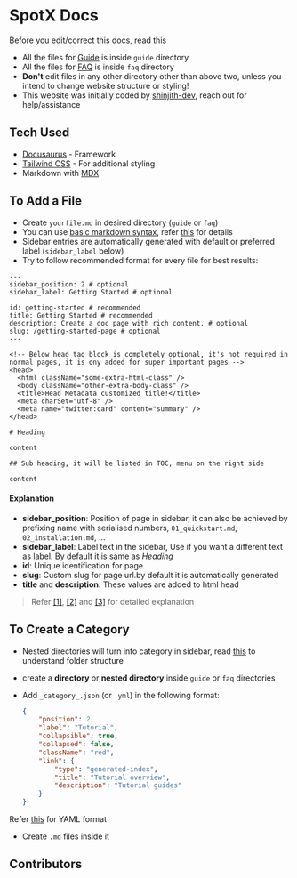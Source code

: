 
# SpotX Docs

Before you edit/correct this docs, read this


- All the files for [Guide](https://spotx-official.github.io/spotx-docs/guide/quickstart) is inside `guide` directory
- All the files for [FAQ](https://spotx-official.github.io/spotx-docs/faq/introduction) is inside `faq` directory
- **Don't** edit files in any other directory other than above two, unless you intend to change website structure or styling!
- This website was initially coded by [shinjith-dev](https://github.com/shinjith-dev), reach out for help/assistance

## Tech Used

- [Docusaurus](https://docusaurus.io/) - Framework
- [Tailwind CSS](https://tailwindcss.com/) - For additional styling
- Markdown with [MDX](https://mdxjs.com/)

## To Add a File

- Create `yourfile.md` in desired directory (`guide` or `faq`)
- You can use [basic markdown syntax](https://www.markdownguide.org/basic-syntax/), refer [this](https://docusaurus.io/docs/markdown-features) for details
- Sidebar entries are automatically generated with default or preferred label (`sidebar_label` below)
- Try to follow recommended format for every file for best results:

```mdx
---
sidebar_position: 2 # optional
sidebar_label: Getting Started # optional

id: getting-started # recommended 
title: Getting Started # recommended
description: Create a doc page with rich content. # optional
slug: /getting-started-page # optional
---

<!-- Below head tag block is completely optional, it's not required in normal pages, it is ony added for super important pages -->
<head>
  <html className="some-extra-html-class" />
  <body className="other-extra-body-class" />
  <title>Head Metadata customized title!</title>
  <meta charSet="utf-8" />
  <meta name="twitter:card" content="summary" />
</head>

# Heading

content

## Sub heading, it will be listed in TOC, menu on the right side

content
```

#### Explanation

- **sidebar_position**: Position of page in sidebar, it can also be achieved by prefixing name with serialised numbers, `01_quickstart.md`, `02_installation.md`, ...
- **sidebar_label**: Label text in the sidebar, Use if you want a different text as label. By default it is same as *Heading*
- **id**: Unique identification for page
- **slug**: Custom slug for page url.by default it is automatically generated
- **title** and **description**: These values are added to html head


> Refer [[1]](https://docusaurus.io/docs/create-doc#doc-tags), [[2]](https://docusaurus.io/docs/sidebar/autogenerated#autogenerated-sidebar-metadata) and [[3]](https://docusaurus.io/docs/markdown-features/head-metadata) for detailed explanation

## To Create a Category

- Nested directories will turn into category in sidebar, read [this](https://docusaurus.io/docs/create-doc#organizing-folder-structure) to understand folder structure
- create a **directory** or **nested directory** inside `guide` or `faq` directories
- Add `_category_.json` (or `.yml`) in the following format:

    ```json
    {
        "position": 2,
        "label": "Tutorial",
        "collapsible": true,
        "collapsed": false,
        "className": "red",
        "link": {
            "type": "generated-index",
            "title": "Tutorial overview",
            "description": "Tutorial guides"
        }
    }
    ```

Refer [this](https://docusaurus.io/docs/sidebar/autogenerated#category-item-metadata) for YAML format

- Create `.md` files inside it

## Contributors

<!-- readme: contributors -start -->
<!-- readme: contributors -end -->